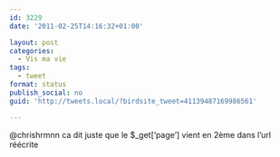 ```yaml
---
id: 3229
date: '2011-02-25T14:16:32+01:00'

layout: post
categories:
  - Vis ma vie
tags:
  - tweet
format: status
publish_social: no
guid: 'http://tweets.local/?birdsite_tweet=41139487169986561'

---
```


@chrishrmnn ca dit juste que le $\_get\[‘page’\] vient en 2ème dans l’url réécrite
